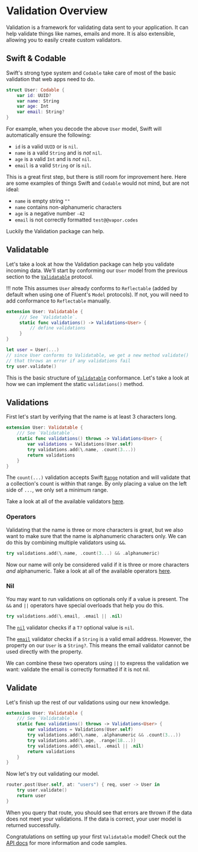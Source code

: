 # Validation Overview

Validation is a framework for validating data sent to your application. It can help validate things like names, emails and more. It is also extensible, allowing you to easily create custom validators.

## Swift & Codable

Swift's strong type system and `Codable` take care of most of the basic validation that web apps need to do. 

```swift
struct User: Codable {
    var id: UUID?
    var name: String
    var age: Int
    var email: String?
}
```

For example, when you decode the above `User` model, Swift will automatically ensure the following:

  - `id` is a valid `UUID` or is `nil`.
  - `name` is a valid `String` and is _not_ `nil`.
  - `age` is a valid `Int` and is _not_ `nil`.
  - `email` is a valid `String` or is `nil`.

This is a great first step, but there is still room for improvement here. Here are some examples of things Swift and `Codable` would not mind, but are not ideal:

  - `name` is empty string `""`
  - `name` contains non-alphanumeric characters
  - `age` is a negative number `-42`
  - `email` is not correctly formatted `test@@vapor.codes`

Luckily the Validation package can help.

## Validatable

Let's take a look at how the Validation package can help you validate incoming data. We'll start by conforming our `User` model from the previous section to the [`Validatable`](https://api.vapor.codes/validation/latest/Validation/Protocols/Validatable.html) protocol. 

!!! note
    This assumes `User` already conforms to `Reflectable` (added by default when using one of Fluent's `Model` protocols). If not, you will need to add conformance to `Reflectable` manually.

```swift
extension User: Validatable {
     /// See `Validatable`.
     static func validations() -> Validations<User> {
         // define validations
     }
}

let user = User(...)
// since User conforms to Validatable, we get a new method validate()
// that throws an error if any validations fail
try user.validate() 
```

This is the basic structure of [`Validatable`](https://api.vapor.codes/validation/latest/Validation/Protocols/Validatable.html) conformance. Let's take a look at how we can implement the static `validations()` method.

## Validations

First let's start by verifying that the name is at least 3 characters long.

```swift
extension User: Validatable {
    /// See `Validatable`.
    static func validations() throws -> Validations<User> {
        var validations = Validations(User.self)
        try validations.add(\.name, .count(3...))
        return validations
    }
}
```

The `count(...)` validation accepts Swift [`Range`](https://developer.apple.com/documentation/swift/range) notation and will validate that a collection's count is within that range. By only placing a value on the left side of `...`, we only set a minimum range.

Take a look at all of the available validators [here](https://api.vapor.codes/validation/latest/Validation/Structs/Validator.html).

### Operators

Validating that the name is three or more characters is great, but we also want to make sure that the name is alphanumeric characters only. We can do this by combining multiple validators using `&&`.

```swift
try validations.add(\.name, .count(3...) && .alphanumeric)
```

Now our name will only be considered valid if it is three or more characters _and_ alphanumeric. Take a look at all of the available operators [here](https://api.vapor.codes/validation/latest/Validation/Functions.html).

### Nil

You may want to run validations on optionals only if a value is present. The `&&` and `||` operators have special overloads that help you do this. 

```swift
try validations.add(\.email, .email || .nil)
```

The [`nil`](https://api.vapor.codes/validation/latest/Validation/Structs/Validator.html#/s:10Validation9ValidatorV3nilXevZ) validator checks if a `T?` optional value is `nil`.

The [`email`](https://api.vapor.codes/validation/latest/Validation/Structs/Validator.html#/s:10Validation9ValidatorVAASSRszlE5emailACySSGvZ) validator checks if a `String` is a valid email address. However, the property on our `User` is a `String?`. This means the email validator cannot be used directly with the property.

We can combine these two operators using `||` to express the validation we want: validate the email is correctly formatted if it is not nil.

## Validate

Let's finish up the rest of our validations using our new knowledge.

```swift
extension User: Validatable {
    /// See `Validatable`.
    static func validations() throws -> Validations<User> {
        var validations = Validations(User.self)
        try validations.add(\.name, .alphanumeric && .count(3...))
        try validations.add(\.age, .range(18...))
        try validations.add(\.email, .email || .nil)
        return validations
    }
}
```

Now let's try out validating our model.

```swift
router.post(User.self, at: "users") { req, user -> User in
    try user.validate()
    return user
}
```

When you query that route, you should see that errors are thrown if the data does not meet your validations. If the data is correct, your user model is returned successfully.

Congratulations on setting up your first `Validatable` model! Check out the [API docs](https://api.vapor.codes/validation/latest/Validation/index.html) for more information and code samples.


